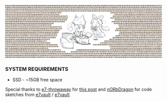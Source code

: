 ![banner](https://raw.githubusercontent.com/todtk/esfm/main/readme/banner.png)

### SYSTEM REQUIREMENTS

* SSD - ~15GB free space

Special thanks to [e7-throwaway](https://www.reddit.com/user/e7-throwaway) for [this post](https://www.reddit.com/r/EpicSeven/comments/derpuy/guide_how_to_datamine_e7_assets) and [nORbDragon](https://www.reddit.com/user/nORbDragon) for code sketches from [e7vault](https://www.e7vau.lt/) / [e7vault](https://www.norbdragon.com/e7vault/)
